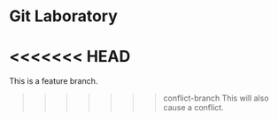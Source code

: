 # Git Laboratory
<<<<<<< HEAD
=======
This is a feature branch.
>>>>>>> conflict-branch
This will also cause a conflict.
